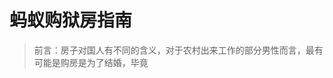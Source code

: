 # 蚂蚁购狱房指南

> 前言：房子对国人有不同的含义，对于农村出来工作的部分男性而言，最有可能是购房是为了结婚，毕竟

<!--stackedit_data:
eyJoaXN0b3J5IjpbMTE2MDI4OTk5Myw4NTY4OTQyNjksMjEzNT
AyNTA2MywxODU1NTUyMDYwXX0=
-->